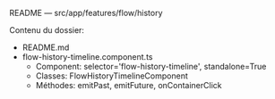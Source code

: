 README — src/app/features/flow/history

Contenu du dossier:

- README.md
- flow-history-timeline.component.ts
  - Component: selector='flow-history-timeline', standalone=True
  - Classes: FlowHistoryTimelineComponent
  - Méthodes: emitPast, emitFuture, onContainerClick
